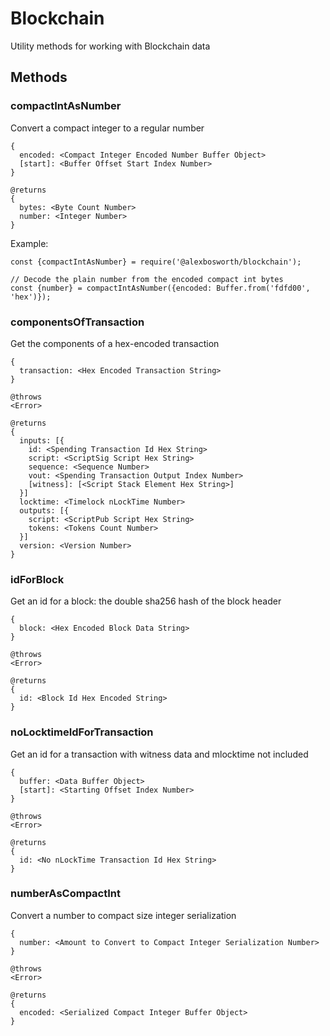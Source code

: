# Blockchain

Utility methods for working with Blockchain data

## Methods

### compactIntAsNumber

Convert a compact integer to a regular number

    {
      encoded: <Compact Integer Encoded Number Buffer Object>
      [start]: <Buffer Offset Start Index Number>
    }

    @returns
    {
      bytes: <Byte Count Number>
      number: <Integer Number>
    }

Example:

```node
const {compactIntAsNumber} = require('@alexbosworth/blockchain');

// Decode the plain number from the encoded compact int bytes
const {number} = compactIntAsNumber({encoded: Buffer.from('fdfd00', 'hex')});
```

### componentsOfTransaction

Get the components of a hex-encoded transaction

    {
      transaction: <Hex Encoded Transaction String>
    }

    @throws
    <Error>

    @returns
    {
      inputs: [{
        id: <Spending Transaction Id Hex String>
        script: <ScriptSig Script Hex String>
        sequence: <Sequence Number>
        vout: <Spending Transaction Output Index Number>
        [witness]: [<Script Stack Element Hex String>]
      }]
      locktime: <Timelock nLockTime Number>
      outputs: [{
        script: <ScriptPub Script Hex String>
        tokens: <Tokens Count Number>
      }]
      version: <Version Number>
    }

### idForBlock

Get an id for a block: the double sha256 hash of the block header

    {
      block: <Hex Encoded Block Data String>
    }

    @throws
    <Error>

    @returns
    {
      id: <Block Id Hex Encoded String>
    }

### noLocktimeIdForTransaction

Get an id for a transaction with witness data and mlocktime not included

    {
      buffer: <Data Buffer Object>
      [start]: <Starting Offset Index Number>
    }

    @throws
    <Error>

    @returns
    {
      id: <No nLockTime Transaction Id Hex String>
    }

### numberAsCompactInt

Convert a number to compact size integer serialization

    {
      number: <Amount to Convert to Compact Integer Serialization Number>
    }

    @throws
    <Error>

    @returns
    {
      encoded: <Serialized Compact Integer Buffer Object>
    }
